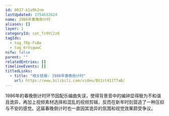 ```yaml
---
id: 0037-k1a9k2nm
lastUpdated: 1754633624
name: 1986年春晚倒计时
aliases: []
layer: 1
categoryId: cat_fc9VC2z8
tagIds:
  - tag_fRp-FvBe
  - tag_6rVsgwwC
nsfw: false
parent: ""
relatedEntries: []
timelineEvents: []
titledLinks:
  - title: "相关链接: 1986年春晚倒计时"
    url: https://www.bilibili.com/video/BV1zt411T7aB/
---
```


1986年的春晚倒计时环节因配乐编曲失误，使得背景音中的编钟显得极为不和谐且诡异，再加上视频素材选择和混乱的视频剪辑，反而在新年时刻营造了一种压抑与不安的感觉。这届春晚倒计时也一直因其诡异的氛围和视觉效果颇受争议。